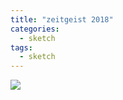 ```yaml
---
title: "zeitgeist 2018"
categories:
  - sketch
tags:
  - sketch
---
```



<img src="{{site.baseurl}}/assets/art/sketch/tree-choice.png">
